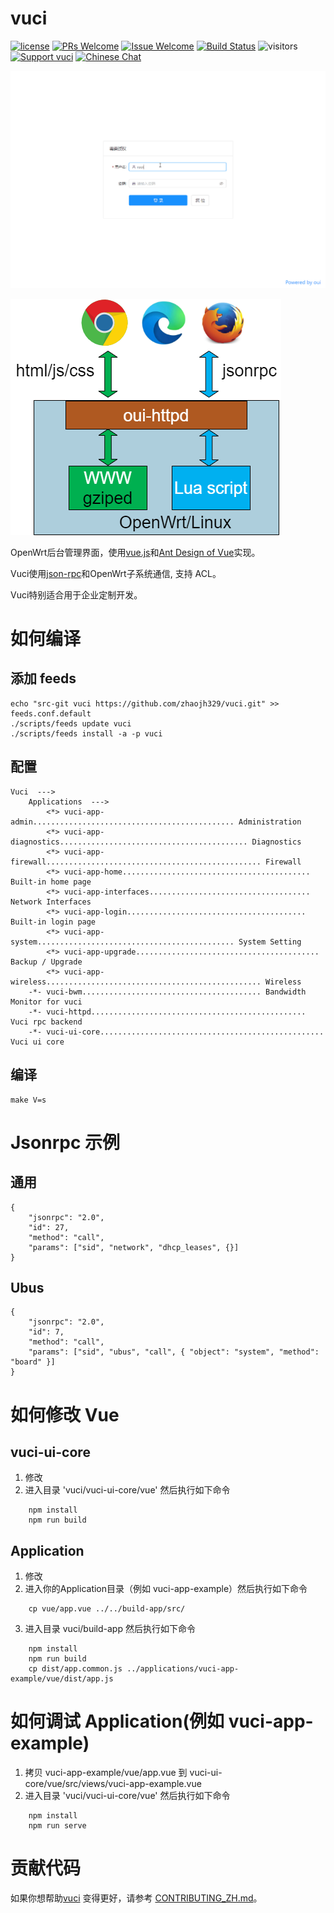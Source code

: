 # vuci

[1]: https://img.shields.io/badge/开源协议-MIT-brightgreen.svg?style=plastic
[2]: /LICENSE
[3]: https://img.shields.io/badge/提交代码-欢迎-brightgreen.svg?style=plastic
[4]: https://github.com/zhaojh329/vuci/pulls
[5]: https://img.shields.io/badge/提问-欢迎-brightgreen.svg?style=plastic
[6]: https://github.com/zhaojh329/vuci/issues/new
[7]: https://travis-ci.org/zhaojh329/vuci.svg?branch=master
[8]: https://travis-ci.org/zhaojh329/vuci
[9]: https://img.shields.io/badge/支持vuci-赞助作者-blueviolet.svg
[10]: https://gitee.com/zhaojh329/vuci#project-donate-overview
[11]: https://img.shields.io/badge/技术交流群-点击加入：153530783-brightgreen.svg
[12]: https://jq.qq.com/?_wv=1027&k=5PKxbTV

[![license][1]][2]
[![PRs Welcome][3]][4]
[![Issue Welcome][5]][6]
[![Build Status][7]][8]
![visitors](https://visitor-badge.laobi.icu/badge?page_id=zhaojh329.vuci)
[![Support vuci][9]][10]
[![Chinese Chat][11]][12]

[vue.js]: https://github.com/vuejs/vue
[Ant Design of Vue]: https://github.com/vueComponent/ant-design-vue
[json-rpc]: https://www.jsonrpc.org/

![](/demo-zh.gif)

![](/diagram.png)

OpenWrt后台管理界面，使用[vue.js]和[Ant Design of Vue]实现。

Vuci使用[json-rpc]和OpenWrt子系统通信, 支持 ACL。

Vuci特别适合用于企业定制开发。

# 如何编译
## 添加 feeds

	echo "src-git vuci https://github.com/zhaojh329/vuci.git" >> feeds.conf.default
	./scripts/feeds update vuci
	./scripts/feeds install -a -p vuci

## 配置

	Vuci  --->
		Applications  --->
			<*> vuci-app-admin............................................. Administration
			<*> vuci-app-diagnostics.......................................... Diagnostics
			<*> vuci-app-firewall................................................ Firewall
			<*> vuci-app-home.......................................... Built-in home page
			<*> vuci-app-interfaces.................................... Network Interfaces
			<*> vuci-app-login........................................ Built-in login page
			<*> vuci-app-system............................................ System Setting
			<*> vuci-app-upgrade......................................... Backup / Upgrade
			<*> vuci-app-wireless................................................ Wireless
		-*- vuci-bwm........................................ Bandwidth Monitor for vuci
		-*- vuci-httpd................................................ Vuci rpc backend
		-*- vuci-ui-core.................................................. Vuci ui core

## 编译

	make V=s


# Jsonrpc 示例
## 通用

	{
		"jsonrpc": "2.0",
		"id": 27,
		"method": "call",
		"params": ["sid", "network", "dhcp_leases", {}]
	}

## Ubus

	{
		"jsonrpc": "2.0",
		"id": 7,
		"method": "call",
		"params": ["sid", "ubus", "call", { "object": "system", "method": "board" }]
	}

# 如何修改 Vue
## vuci-ui-core
1. 修改
2. 进入目录 'vuci/vuci-ui-core/vue' 然后执行如下命令
```
	npm install
	npm run build
```
## Application
1. 修改
2. 进入你的Application目录（例如 vuci-app-example）然后执行如下命令
```
	cp vue/app.vue ../../build-app/src/
```
3. 进入目录 vuci/build-app 然后执行如下命令
```
	npm install
	npm run build
	cp dist/app.common.js ../applications/vuci-app-example/vue/dist/app.js
```
# 如何调试 Application(例如 vuci-app-example)
1. 拷贝 vuci-app-example/vue/app.vue 到 vuci-ui-core/vue/src/views/vuci-app-example.vue
2. 进入目录 'vuci/vuci-ui-core/vue' 然后执行如下命令
```
	npm install
	npm run serve
```

# 贡献代码
如果你想帮助[vuci](https://github.com/zhaojh329/vuci) 变得更好，请参考
[CONTRIBUTING_ZH.md](/CONTRIBUTING_ZH.md)。

